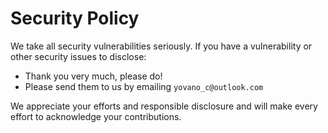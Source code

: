 # Security Policy

We take all security vulnerabilities seriously.
If you have a vulnerability or other security issues to disclose:

- Thank you very much, please do!
- Please send them to us by emailing `yovano_c@outlook.com`

We appreciate your efforts and responsible disclosure and will make every effort to acknowledge your contributions.
